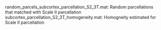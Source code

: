 random_parcels_subcortex_parcellation_S2_3T.mat: Random parcellations that matched with Scale II parcellation
subcortex_parcellation_S2_3T_homogeneity.mat: Homogneity estimated for Scale II parcellation 

